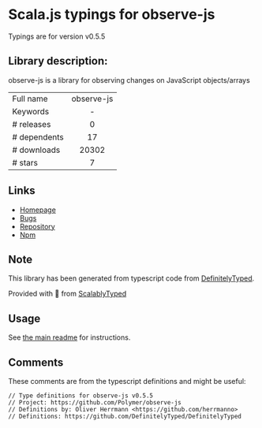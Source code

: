 
# Scala.js typings for observe-js

Typings are for version v0.5.5

## Library description:
observe-js is a library for observing changes on JavaScript objects/arrays

|                    |                 |
| ------------------ | :-------------: |
| Full name          | observe-js |
| Keywords           | - |
| # releases         | 0 |
| # dependents       | 17 |
| # downloads        | 20302 |
| # stars            | 7 |

## Links
- [Homepage](https://github.com/Polymer/observe-js#readme)
- [Bugs](https://github.com/Polymer/observe-js/issues)
- [Repository](https://github.com/Polymer/observe-js)
- [Npm](https://www.npmjs.com/package/observe-js)
    


## Note
This library has been generated from typescript code from [DefinitelyTyped](https://definitelytyped.org).

Provided with :purple_heart: from [ScalablyTyped](https://github.com/oyvindberg/ScalablyTyped)

## Usage
See [the main readme](../../readme.md) for instructions.

## Comments

These comments are from the typescript definitions and might be useful:
```
// Type definitions for observe-js v0.5.5
// Project: https://github.com/Polymer/observe-js
// Definitions by: Oliver Herrmann <https://github.com/herrmanno>
// Definitions: https://github.com/DefinitelyTyped/DefinitelyTyped

```

